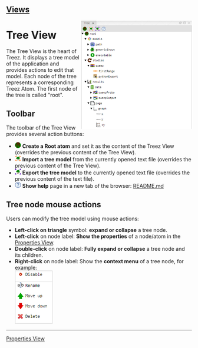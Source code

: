[Views](../views.md)
----

<img align="right" width="300" src="../images/tree_view.png">

# Tree View

The Tree View is the heart of Treez. It displays a tree model of the application and provides actions to edit that model. Each node of the tree represents a corresponding Treez Atom. The first node of the tree is called "root". 

## Toolbar 

The toolbar of the Tree View provides several action buttons:

* ![addRoot](../../icons/root.png) **Create a Root atom** and set it as the content of the Treez View (overrides the previous content of the Tree View). 
* ![import](../../icons/toTree.png) **Import a tree model** from the currently opened text file (overrides the previous content of the Tree View). 
* ![export](../../icons/fromTree.png) **Export the tree model** to the currently opened text file (overrides the previous content of the text file).
* ![help](../../icons/help.png) **Show help** page in a new tab of the browser: [README.md](https://github.com/stefaneidelloth/treezjs/blob/master/README.md)
 
##	Tree node mouse actions

Users can modify the tree model using mouse actions:

* **Left-click on triangle** symbol: **expand or collapse** a tree node.
*	**Left-click** on node label: **Show the properties** of a node/atom in the [Properties View](./propertiesView.md).
*	**Double-click** on node label: **Fully expand or collapse** a tree node and its children.
*	**Right-click** on node label: Show the **context menu** of a tree node, for example:<br>
![Tree View](../images/context_menu.png)


----
[Properties View](./propertiesView.md)
